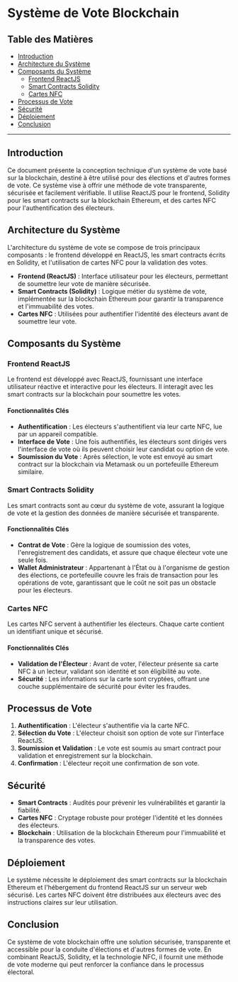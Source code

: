 # Système de Vote Blockchain

## Table des Matières

- [Introduction](#introduction)
- [Architecture du Système](#architecture-du-système)
- [Composants du Système](#composants-du-système)
  - [Frontend ReactJS](#frontend-reactjs)
  - [Smart Contracts Solidity](#smart-contracts-solidity)
  - [Cartes NFC](#cartes-nfc)
- [Processus de Vote](#processus-de-vote)
- [Sécurité](#sécurité)
- [Déploiement](#déploiement)
- [Conclusion](#conclusion)

---

## Introduction

Ce document présente la conception technique d'un système de vote basé sur la blockchain, destiné à être utilisé pour des élections et d'autres formes de vote. Ce système vise à offrir une méthode de vote transparente, sécurisée et facilement vérifiable. Il utilise ReactJS pour le frontend, Solidity pour les smart contracts sur la blockchain Ethereum, et des cartes NFC pour l'authentification des électeurs.

## Architecture du Système

L'architecture du système de vote se compose de trois principaux composants : le frontend développé en ReactJS, les smart contracts écrits en Solidity, et l'utilisation de cartes NFC pour la validation des votes.

- **Frontend (ReactJS)** : Interface utilisateur pour les électeurs, permettant de soumettre leur vote de manière sécurisée.
- **Smart Contracts (Solidity)** : Logique métier du système de vote, implémentée sur la blockchain Ethereum pour garantir la transparence et l'immuabilité des votes.
- **Cartes NFC** : Utilisées pour authentifier l'identité des électeurs avant de soumettre leur vote.

## Composants du Système

### Frontend ReactJS

Le frontend est développé avec ReactJS, fournissant une interface utilisateur réactive et interactive pour les électeurs. Il interagit avec les smart contracts sur la blockchain pour soumettre les votes.

#### Fonctionnalités Clés

- **Authentification** : Les électeurs s'authentifient via leur carte NFC, lue par un appareil compatible.
- **Interface de Vote** : Une fois authentifiés, les électeurs sont dirigés vers l'interface de vote où ils peuvent choisir leur candidat ou option de vote.
- **Soumission du Vote** : Après sélection, le vote est envoyé au smart contract sur la blockchain via Metamask ou un portefeuille Ethereum similaire.

### Smart Contracts Solidity

Les smart contracts sont au cœur du système de vote, assurant la logique de vote et la gestion des données de manière sécurisée et transparente.

#### Fonctionnalités Clés

- **Contrat de Vote** : Gère la logique de soumission des votes, l'enregistrement des candidats, et assure que chaque électeur vote une seule fois.
- **Wallet Administrateur** : Appartenant à l'État ou à l'organisme de gestion des élections, ce portefeuille couvre les frais de transaction pour les opérations de vote, garantissant que le coût ne soit pas un obstacle pour les électeurs.

### Cartes NFC

Les cartes NFC servent à authentifier les électeurs. Chaque carte contient un identifiant unique et sécurisé.

#### Fonctionnalités Clés

- **Validation de l'Électeur** : Avant de voter, l'électeur présente sa carte NFC à un lecteur, validant son identité et son éligibilité au vote.
- **Sécurité** : Les informations sur la carte sont cryptées, offrant une couche supplémentaire de sécurité pour éviter les fraudes.

## Processus de Vote

1. **Authentification** : L'électeur s'authentifie via la carte NFC.
2. **Sélection du Vote** : L'électeur choisit son option de vote sur l'interface ReactJS.
3. **Soumission et Validation** : Le vote est soumis au smart contract pour validation et enregistrement sur la blockchain.
4. **Confirmation** : L'électeur reçoit une confirmation de son vote.

## Sécurité

- **Smart Contracts** : Audités pour prévenir les vulnérabilités et garantir la fiabilité.
- **Cartes NFC** : Cryptage robuste pour protéger l'identité et les données des électeurs.
- **Blockchain** : Utilisation de la blockchain Ethereum pour l'immuabilité et la transparence des votes.

## Déploiement

Le système nécessite le déploiement des smart contracts sur la blockchain Ethereum et l'hébergement du frontend ReactJS sur un serveur web sécurisé. Les cartes NFC doivent être distribuées aux électeurs avec des instructions claires sur leur utilisation.

## Conclusion

Ce système de vote blockchain offre une solution sécurisée, transparente et accessible pour la conduite d'élections et d'autres formes de vote. En combinant ReactJS, Solidity, et la technologie NFC, il fournit une méthode de vote moderne qui peut renforcer la confiance dans le processus électoral.